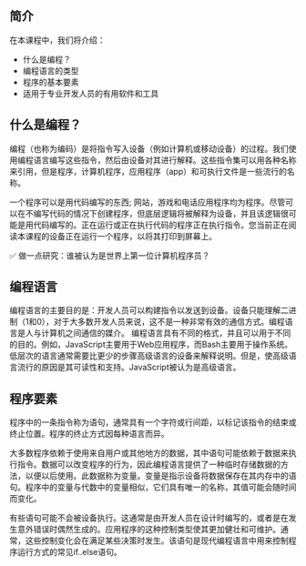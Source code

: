 ## 简介
在本课程中，我们将介绍：
- 什么是编程？
- 编程语言的类型
- 程序的基本要素
- 适用于专业开发人员的有用软件和工具

## 什么是编程？
编程（也称为编码）是将指令写入设备（例如计算机或移动设备）的过程。我们使用编程语言编写这些指令，然后由设备对其进行解释。这些指令集可以用各种名称来引用，但是程序，计算机程序，应用程序（app）和可执行文件是一些流行的名称。

一个程序可以是用代码编写的东西; 网站，游戏和电话应用程序均为程序。尽管可以在不编写代码的情况下创建程序，但底层逻辑将被解释为设备，并且该逻辑很可能是用代码编写的。正在运行或正在执行代码的程序正在执行指令。您当前正在阅读本课程的设备正在运行一个程序，以将其打印到屏幕上。

✅ 做一点研究：谁被认为是世界上第一位计算机程序员？

## 编程语言
编程语言的主要目的是：开发人员可以构建指令以发送到设备。设备只能理解二进制（1和0），对于大多数开发人员来说，这不是一种非常有效的通信方式。编程语言是人与计算机之间通信的媒介。
编程语言具有不同的格式，并且可以用于不同的目的。例如，JavaScript主要用于Web应用程序，而Bash主要用于操作系统。
低层次的语言通常需要比更少的步骤高级语言的设备来解释说明。但是，使高级语言流行的原因是其可读性和支持。JavaScript被认为是高级语言。


## 程序要素
程序中的一条指令称为语句，通常具有一个字符或行间距，以标记该指令的结束或终止位置。程序的终止方式因每种语言而异。

大多数程序依赖于使用来自用户或其他地方的数据，其中语句可能依赖于数据来执行指令。数据可以改变程序的行为，因此编程语言提供了一种临时存储数据的方法，以便以后使用。此数据称为变量。变量是指示设备将数据保存在其内存中的语句。程序中的变量与代数中的变量相似，它们具有唯一的名称，其值可能会随时间而变化。

有些语句可能不会被设备执行。这通常是由开发人员在设计时编写的，或者是在发生意外错误时偶然生成的。应用程序的这种控制类型使其更加健壮和可维护。通常，这些控制变化会在满足某些决策时发生。该语句是现代编程语言中用来控制程序运行方式的常见if..else语句。

